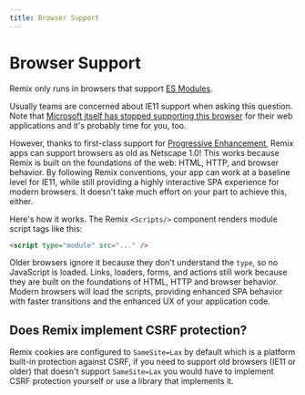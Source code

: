 ```yaml
---
title: Browser Support
---
```


# Browser Support

Remix only runs in browsers that support [ES Modules][esm-browsers].

Usually teams are concerned about IE11 support when asking this question. Note that [Microsoft itself has stopped supporting this browser][msie] for their web applications and it's probably time for you, too.

However, thanks to first-class support for [Progressive Enhancement][pe], Remix apps can support browsers as old as Netscape 1.0! This works because Remix is built on the foundations of the web: HTML, HTTP, and browser behavior. By following Remix conventions, your app can work at a baseline level for IE11, while still providing a highly interactive SPA experience for modern browsers. It doesn't take much effort on your part to achieve this, either.

Here's how it works. The Remix `<Scripts/>` component renders module script tags like this:

```html
<script type="module" src="..." />
```

Older browsers ignore it because they don't understand the `type`, so no JavaScript is loaded. Links, loaders, forms, and actions still work because they are built on the foundations of HTML, HTTP and browser behavior. Modern browsers will load the scripts, providing enhanced SPA behavior with faster transitions and the enhanced UX of your application code.

## Does Remix implement CSRF protection?

Remix cookies are configured to `SameSite=Lax` by default which is a platform built-in protection against CSRF, if you need to support old browsers (IE11 or older) that doesn't support `SameSite=Lax` you would have to implement CSRF protection yourself or use a library that implements it.

[pe]: https://en.wikipedia.org/wiki/Progressive_enhancement
[esm-browsers]: https://caniuse.com/es6-module
[msie]: https://techcommunity.microsoft.com/t5/microsoft-365-blog/microsoft-365-apps-say-farewell-to-internet-explorer-11-and/ba-p/1591666

